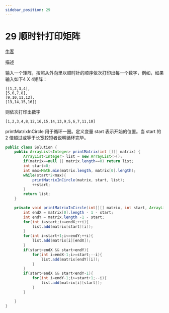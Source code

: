 ```yaml
---
sidebar_position: 29
---
```


# 29 顺时针打印矩阵

[牛客](https://www.nowcoder.com/practice/9b4c81a02cd34f76be2659fa0d54342a)

描述

输入一个矩阵，按照从外向里以顺时针的顺序依次打印出每一个数字，例如，如果输入如下4 X 4矩阵：

```
[[1,2,3,4],
[5,6,7,8],
[9,10,11,12],
[13,14,15,16]]
```

则依次打印出数字

```
[1,2,3,4,8,12,16,15,14,13,9,5,6,7,11,10]
```


printMatrixInCircle 用于循环一圈。定义变量 start 表示开始的位置。当 start 的 2 倍超过或等于长宽较短者说明循环完毕。

```java
public class Solution {
    public ArrayList<Integer> printMatrix(int [][] matrix) {
        ArrayList<Integer> list = new ArrayList<>();
        if(matrix==null || matrix.length==0) return list;
        int start=0;
        int max=Math.min(matrix.length, matrix[0].length);
        while(start*2<max){
            printMatrixInCircle(matrix, start, list);
            ++start;
        }
        return list;
    }

    private void printMatrixInCircle(int[][] matrix, int start, ArrayList<Integer> list){
        int endX = matrix[0].length - 1 - start;
        int endY = matrix.length -1 - start;
        for(int i=start;i<=endX;++i){
            list.add(matrix[start][i]);
        }
        for(int i=start+1;i<=endY;++i){
            list.add(matrix[i][endX]);
        }
        if(start<endX && start<endY){
            for(int i=endX-1;i>=start;--i){
                list.add(matrix[endY][i]);
            }
        }
        if(start<endX && start<endY-1){
            for(int i=endY-1;i>=start+1;--i){
                list.add(matrix[i][start]);
            }
        }

    }
}
```